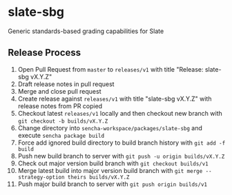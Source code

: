 # slate-sbg
Generic standards-based grading capabilities for Slate

## Release Process
1. Open Pull Request from `master` to `releases/v1` with title "Release: slate-sbg vX.Y.Z"
2. Draft release notes in pull request
3. Merge and close pull request
4. Create release against `releases/v1` with title "slate-sbg vX.Y.Z" with release notes from PR copied
5. Checkout latest `releases/v1` locally and then checkout new branch with `git checkout -b builds/vX.Y.Z`
6. Change directory into `sencha-workspace/packages/slate-sbg` and execute `sencha package build`
7. Force add ignored build directory to build branch history with `git add -f build`
8. Push new build branch to server with `git push -u origin builds/vX.Y.Z`
9. Check out major version build branch with `git checkout builds/v1`
10. Merge latest build into major version build branch with `git merge --strategy-option theirs builds/vX.Y.Z`
11. Push major build branch to server with `git push origin builds/v1`
